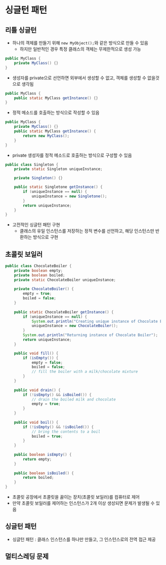 # 싱글턴 패턴

## 리틀 싱글턴
- 하나의 객체를 만들기 위해 `new MyObject();`와 같은 방식으로 만들 수 있음
	- 하지만 일반적인 경우 특정 클래스의 객체는 무제한적으로 생성 가능

```Java
public MyClass {
	private MyClass() {}
}
```
- 생성자를 private으로 선언하면 외부에서 생성할 수 없고, 객체를 생성할 수 없을것으로 생각됨

```Java
public MyClass {
	public static MyClass getInstance() {}
}
```
- 정적 메소드를 호출하는 방식으로 작성할 수 있음

```Java
public MyClass {
	private MyClass() {}
	public static MyClass getInstance() {
		return new MyClass();
	}
}
```
- private 생성자를 정적 메소드로 호출하는 방식으로 구성할 수 있음

```Java
public class Singleton {
	private static Singleton uniqueInstance;

	private Singleton() {}

	public static Singletone getInstance() {
		if (uniqueInstance == null) {
			uniqueInstance = new Singletone();
		}
		return uniqueInstance;
	}
}
```
- 고전적인 싱글턴 패턴 구현
	- 클래스의 유일 인스턴스를 저장하는 정적 변수를 선언하고, 해당 인스턴스만 반환하는 방식으로 구현

## 초콜릿 보일러
```Java
public class ChocolateBoiler {
	private boolean empty;
	private boolean boiled;
	private static ChocolateBoiler uniqueInstance;
  
	private ChocolateBoiler() {
		empty = true;
		boiled = false;
	}
  
	public static ChocolateBoiler getInstance() {
		if (uniqueInstance == null) {
			System.out.println("Creating unique instance of Chocolate Boiler");
			uniqueInstance = new ChocolateBoiler();
		}
		System.out.println("Returning instance of Chocolate Boiler");
		return uniqueInstance;
	}

	public void fill() {
		if (isEmpty()) {
			empty = false;
			boiled = false;
			// fill the boiler with a milk/chocolate mixture
		}
	}
 
	public void drain() {
		if (!isEmpty() && isBoiled()) {
			// drain the boiled milk and chocolate
			empty = true;
		}
	}
 
	public void boil() {
		if (!isEmpty() && !isBoiled()) {
			// bring the contents to a boil
			boiled = true;
		}
	}
  
	public boolean isEmpty() {
		return empty;
	}
 
	public boolean isBoiled() {
		return boiled;
	}
}
```
- 초콜릿 공장에서 초콜릿을 끓이는 장치(초콜릿 보일러)를 컴퓨터로 제어
- 만약 초콜릿 보일러를 제어하는 인스턴스가 2개 이상 생성되면 문제가 발생될 수 있음

## 싱글턴 패턴
- 싱글턴 패턴 : 클래스 인스턴스를 하나만 만들고, 그 인스턴스로의 전역 접근 제공

## 멀티스레딩 문제
